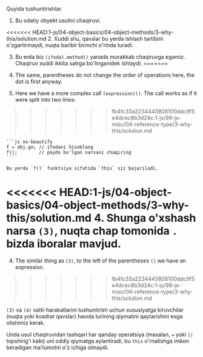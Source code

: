 
Quyida tushuntirishlar.

1. Bu odatiy obyekt usulini chaqiruvi.

<<<<<<< HEAD:1-js/04-object-basics/04-object-methods/3-why-this/solution.md
2. Xuddi shu, qavslar bu yerda ishlash tartibini o'zgartirmaydi, nuqta baribir birinchi o'rinda turadi.

3. Bu erda biz `(ifoda).method()` yanada murakkab chaqiruvga egamiz. Chaqiruv xuddi ikkita satrga bo'linganidek ishlaydi:
=======
2. The same, parentheses do not change the order of operations here, the dot is first anyway.

3. Here we have a more complex call `(expression)()`. The call works as if it were split into two lines:
>>>>>>> fb4fc33a2234445808100ddc9f5e4dcec8b3d24c:1-js/99-js-misc/04-reference-type/3-why-this/solution.md

    ```js no-beautify
    f = obj.go; // ifodani hisoblang
    f();        // paydo bo'lgan narsani chaqiring
    ```

    Bu yerda `f()` funktsiya sifatida `this` siz bajariladi.

<<<<<<< HEAD:1-js/04-object-basics/04-object-methods/3-why-this/solution.md
4. Shunga o'xshash narsa `(3)`, nuqta chap tomonida `.` bizda iboralar mavjud.
=======
4. The similar thing as `(3)`, to the left of the parentheses `()` we have an expression.
>>>>>>> fb4fc33a2234445808100ddc9f5e4dcec8b3d24c:1-js/99-js-misc/04-reference-type/3-why-this/solution.md

`(3)` va `(4)` xatti-harakatlarini tushuntirish uchun xususiyatga kiruvchilar (nuqta yoki kvadrat qavslar) havola turining qiymatini qaytarishini esga olishimiz kerak.

Unda usul chaqiruvidan tashqari har qanday operatsiya (masalan, `=` yoki `||` topshirig'i kabi) uni oddiy qiymatga aylantiradi, bu `this` o'rnatishga imkon beradigan ma'lumotni o'z ichiga olmaydi.

